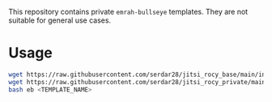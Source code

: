 This repository contains private `emrah-bullseye` templates. They are not
suitable for general use cases.


# Usage

```bash
wget https://raw.githubusercontent.com/serdar28/jitsi_rocy_base/main/installer/eb
wget https://raw.githubusercontent.com/serdar28/jitsi_rocy_private/main/installer/<TEMPLATE_NAME>.conf
bash eb <TEMPLATE_NAME>
```
